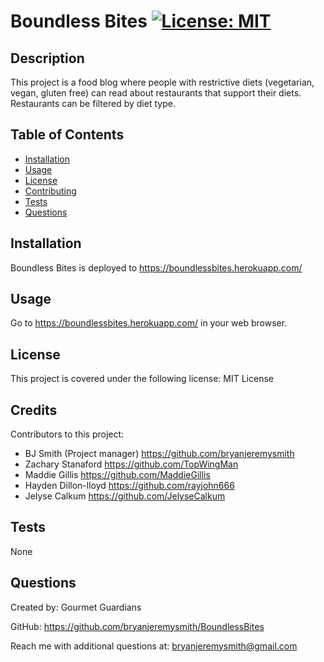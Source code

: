# Boundless Bites [![License: MIT](https://img.shields.io/badge/License-MIT-yellow.svg)](https://opensource.org/licenses/MIT)

## Description

This project is a food blog where people with restrictive diets (vegetarian, vegan, gluten free) can read about restaurants
that support their diets.  Restaurants can be filtered by diet type.

## Table of Contents

- [Installation](#installation)
- [Usage](#usage)
- [License](#license)
- [Contributing](#contributing)
- [Tests](#tests)
- [Questions](#questions)

## Installation

Boundless Bites is deployed to https://boundlessbites.herokuapp.com/

## Usage

Go to https://boundlessbites.herokuapp.com/ in your web browser.

## License 

This project is covered under the following license: MIT License

## Credits

Contributors to this project:

- BJ Smith (Project manager) https://github.com/bryanjeremysmith
- Zachary Stanaford https://github.com/TopWingMan
- Maddie Gillis https://github.com/MaddieGillis
- Hayden Dillon-lloyd https://github.com/rayjohn666
- Jelyse Calkum https://github.com/JelyseCalkum

## Tests

None

## Questions

Created by: Gourmet Guardians

GitHub: https://github.com/bryanjeremysmith/BoundlessBites

Reach me with additional questions at: bryanjeremysmith@gmail.com